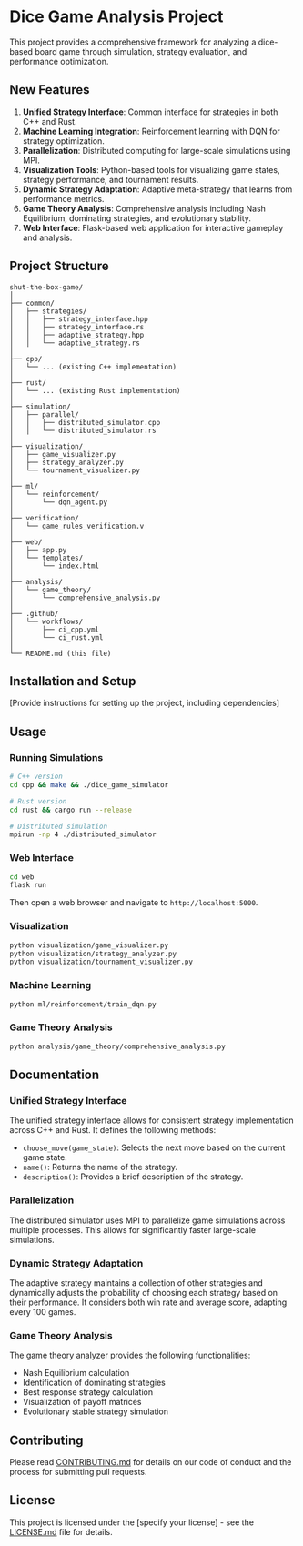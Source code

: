 # Dice Game Analysis Project

This project provides a comprehensive framework for analyzing a dice-based board game through simulation, strategy evaluation, and performance optimization.

## New Features

1. **Unified Strategy Interface**: Common interface for strategies in both C++ and Rust.
2. **Machine Learning Integration**: Reinforcement learning with DQN for strategy optimization.
3. **Parallelization**: Distributed computing for large-scale simulations using MPI.
4. **Visualization Tools**: Python-based tools for visualizing game states, strategy performance, and tournament results.
5. **Dynamic Strategy Adaptation**: Adaptive meta-strategy that learns from performance metrics.
6. **Game Theory Analysis**: Comprehensive analysis including Nash Equilibrium, dominating strategies, and evolutionary stability.
7. **Web Interface**: Flask-based web application for interactive gameplay and analysis.

## Project Structure

```
shut-the-box-game/
│
├── common/
│   ├── strategies/
│   │   ├── strategy_interface.hpp
│   │   ├── strategy_interface.rs
│   │   ├── adaptive_strategy.hpp
│   │   └── adaptive_strategy.rs
│
├── cpp/
│   └── ... (existing C++ implementation)
│
├── rust/
│   └── ... (existing Rust implementation)
│
├── simulation/
│   ├── parallel/
│   │   ├── distributed_simulator.cpp
│   │   └── distributed_simulator.rs
│
├── visualization/
│   ├── game_visualizer.py
│   ├── strategy_analyzer.py
│   └── tournament_visualizer.py
│
├── ml/
│   └── reinforcement/
│       └── dqn_agent.py
│
├── verification/
│   └── game_rules_verification.v
│
├── web/
│   ├── app.py
│   └── templates/
│       └── index.html
│
├── analysis/
│   └── game_theory/
│       └── comprehensive_analysis.py
│
├── .github/
│   └── workflows/
│       ├── ci_cpp.yml
│       └── ci_rust.yml
│
└── README.md (this file)
```

## Installation and Setup

[Provide instructions for setting up the project, including dependencies]

## Usage

### Running Simulations

```bash
# C++ version
cd cpp && make && ./dice_game_simulator

# Rust version
cd rust && cargo run --release

# Distributed simulation
mpirun -np 4 ./distributed_simulator
```

### Web Interface

```bash
cd web
flask run
```

Then open a web browser and navigate to `http://localhost:5000`.

### Visualization

```bash
python visualization/game_visualizer.py
python visualization/strategy_analyzer.py
python visualization/tournament_visualizer.py
```

### Machine Learning

```bash
python ml/reinforcement/train_dqn.py
```

### Game Theory Analysis

```bash
python analysis/game_theory/comprehensive_analysis.py
```

## Documentation

### Unified Strategy Interface

The unified strategy interface allows for consistent strategy implementation across C++ and Rust. It defines the following methods:

- `choose_move(game_state)`: Selects the next move based on the current game state.
- `name()`: Returns the name of the strategy.
- `description()`: Provides a brief description of the strategy.

### Parallelization

The distributed simulator uses MPI to parallelize game simulations across multiple processes. This allows for significantly faster large-scale simulations.

### Dynamic Strategy Adaptation

The adaptive strategy maintains a collection of other strategies and dynamically adjusts the probability of choosing each strategy based on their performance. It considers both win rate and average score, adapting every 100 games.

### Game Theory Analysis

The game theory analyzer provides the following functionalities:

- Nash Equilibrium calculation
- Identification of dominating strategies
- Best response strategy calculation
- Visualization of payoff matrices
- Evolutionary stable strategy simulation

## Contributing

Please read [CONTRIBUTING.md](CONTRIBUTING.md) for details on our code of conduct and the process for submitting pull requests.

## License

This project is licensed under the [specify your license] - see the [LICENSE.md](LICENSE.md) file for details.